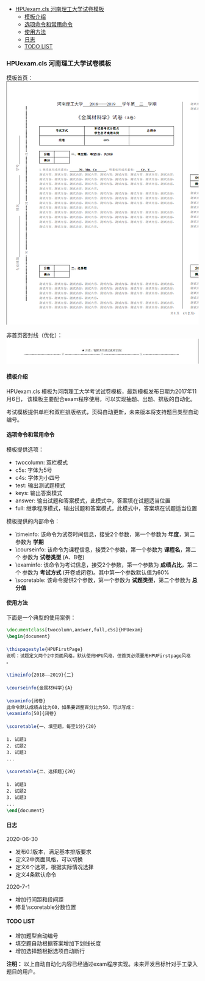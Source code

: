 <!-- vim-markdown-toc GFM -->

* [HPUexam.cls 河南理工大学试卷模板](#hpuexamcls-河南理工大学试卷模板)
  * [模板介绍](#模板介绍)
  * [选项命令和常用命令](#选项命令和常用命令)
  * [使用方法](#使用方法)
  * [日志](#日志)
  * [TODO LIST](#todo-list)

<!-- vim-markdown-toc -->
### HPUexam.cls 河南理工大学试卷模板

模板首页：
![](https://github.com/wenpengy/HPUexam/blob/master/media/first-page.png)

非首页密封线（优化）：
![](https://github.com/wenpengy/HPUexam/blob/master/media/margin.jpg)

#### 模板介绍

HPUexam.cls 模板为河南理工大学考试试卷模板，最新模板发布日期为2017年11月6日，
该模板主要配合exam程序使用，可以实现抽题、出题、排版的自动化。

考试模板提供单栏和双栏排版格式，页码自动更新，未来版本将支持题目类型自动编号。


#### 选项命令和常用命令

模板提供选项：
* twocolumn: 双栏模式
* c5s: 字体为5号
* c4s: 字体为小四号
* test: 输出测试题模式
* keys: 输出答案模式
* answer: 输出试题和答案模式，此模式中，答案填在试题适当位置 
* full: 继承程序模式，输出试题和答案模式，此模式中，答案填在试题适当位置 

模板提供的内部命令：
* \timeinfo: 该命令为试卷时间信息，接受2个参数，第一个参数为 __年度__，第二参数为 __学期__
* \courseinfo: 该命令为课程信息，接受2个参数，第一个参数为 __课程名__，第二个
    参数为 __试卷类型__ (A、B卷)
* \examinfo: 该命令为考试信息，接受2个参数，第一个参数为 __成绩占比__，第二个
    参数为 __考试方式__ (开卷或闭卷)。其中第一个参数默认值为60%
* \scoretable: 该命令提供2个参数，第一个参数为 __试题类型__，第二个参数为 __总
    分值__

#### 使用方法

下面是一个典型的使用案例：
```tex
\documentclass[twocolumn,answer,full,c5s]{HPUexam}
\begin{document}

\thispagestyle{HPUFirstPage}
说明：试题定义两个2中页面风格，默认使用HPU风格，但首页必须要用HPUFirstpage风格
。

\timeinfo{2018——2019}{二}

\courseinfo{金属材料学}{A}

\examinfo{闭卷}
此命令默认成绩占比为60，如果要调整百分比为50，可以写成：
\examinfo[50]{闭卷}

\scoretable{一、填空题，每空1分}{20}

1. 试题1
2. 试题2
3. 试题3
...

\scoretable{二、选择题}{20}

1. 试题1
2. 试题2
3. 试题3
...
\end{document}
```

#### 日志

2020-06-30

* 发布0.1版本，满足基本排版要求
* 定义2中页面风格，可以切换
* 定义6个选项，根据实际情况选择
* 定义4条默认命令

2020-7-1

* 增加行间距和段间距
* 修复\scoretable分数位置

#### TODO LIST

* 增加题型自动编号
* 填空题自动根据答案增加下划线长度
* 增加选择题根据选项自动断行

**注明：** 以上自动自动化内容已经通过exam程序实现。未来开发目标针对手工录入题目的用户。
